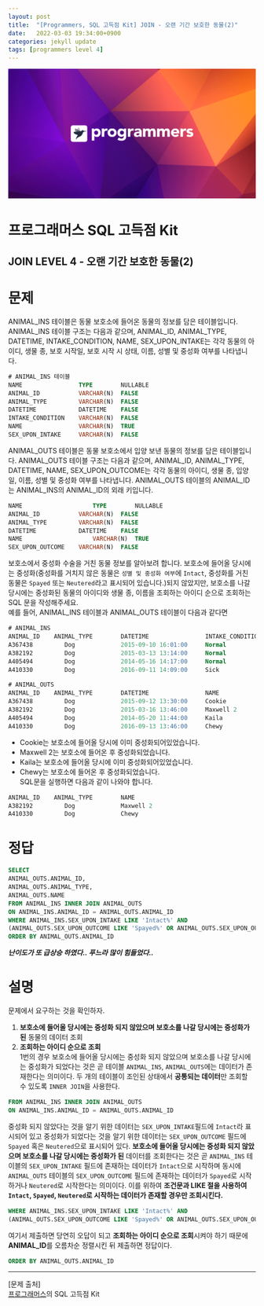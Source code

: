 ```yaml
---
layout: post
title:  "[Programmers, SQL 고득점 Kit] JOIN - 오랜 기간 보호한 동물(2)"
date:   2022-03-03 19:34:00+0900
categories: jekyll update
tags: [programmers level 4]
---
```


<p align="center"><img src="/assets/img/blog/정보/프로그래머스.png"></p>

# 프로그래머스 SQL 고득점 Kit
## JOIN LEVEL 4 - 오랜 기간 보호한 동물(2)

# 문제
ANIMAL_INS 테이블은 동물 보호소에 들어온 동물의 정보를 담은 테이블입니다. ANIMAL_INS 테이블 구조는 다음과 같으며, ANIMAL_ID, ANIMAL_TYPE, DATETIME, INTAKE_CONDITION, NAME, SEX_UPON_INTAKE는 각각 동물의 아이디, 생물 종, 보호 시작일, 보호 시작 시 상태, 이름, 성별 및 중성화 여부를 나타냅니다.  

```sql
# ANIMAL_INS 테이블
NAME                TYPE        NULLABLE
ANIMAL_ID           VARCHAR(N)	FALSE
ANIMAL_TYPE         VARCHAR(N)	FALSE
DATETIME            DATETIME	FALSE
INTAKE_CONDITION    VARCHAR(N)	FALSE
NAME                VARCHAR(N)	TRUE
SEX_UPON_INTAKE     VARCHAR(N)	FALSE
```
ANIMAL_OUTS 테이블은 동물 보호소에서 입양 보낸 동물의 정보를 담은 테이블입니다. ANIMAL_OUTS 테이블 구조는 다음과 같으며, ANIMAL_ID, ANIMAL_TYPE, DATETIME, NAME, SEX_UPON_OUTCOME는 각각 동물의 아이디, 생물 종, 입양일, 이름, 성별 및 중성화 여부를 나타냅니다. ANIMAL_OUTS 테이블의 ANIMAL_ID는 ANIMAL_INS의 ANIMAL_ID의 외래 키입니다.  

```sql
NAME	                TYPE	    NULLABLE
ANIMAL_ID	        VARCHAR(N)	FALSE
ANIMAL_TYPE	        VARCHAR(N)	FALSE
DATETIME	        DATETIME	FALSE
NAME	                VARCHAR(N)	TRUE
SEX_UPON_OUTCOME	VARCHAR(N)	FALSE
```
보호소에서 중성화 수술을 거친 동물 정보를 알아보려 합니다. 보호소에 들어올 당시에는 중성화(중성화를 거치지 않은 동물은 `성별 및 중성화 여부`에 `Intact`, 중성화를 거친 동물은 `Spayed` 또는 `Neutered`라고 표시되어 있습니다.)되지 않았지만, 보호소를 나갈 당시에는 중성화된 동물의 아이디와 생물 종, 이름을 조회하는 아이디 순으로 조회하는 SQL 문을 작성해주세요.  
예를 들어, ANIMAL_INS 테이블과 ANIMAL_OUTS 테이블이 다음과 같다면  
```sql
# ANIMAL_INS
ANIMAL_ID	 ANIMAL_TYPE	    DATETIME	            INTAKE_CONDITION	        NAME	    SEX_UPON_INTAKE
A367438	        Dog	            2015-09-10 16:01:00	    Normal	               Cookie	    Spayed Female
A382192	        Dog	            2015-03-13 13:14:00	    Normal	               Maxwell 2    Intact Male
A405494	        Dog	            2014-05-16 14:17:00	    Normal	               Kaila	    Spayed Female
A410330	        Dog	            2016-09-11 14:09:00	    Sick	               Chewy	    Intact Female
```
```sql
# ANIMAL_OUTS
ANIMAL_ID	 ANIMAL_TYPE	    DATETIME	            NAME	        SEX_UPON_OUTCOME
A367438	        Dog	            2015-09-12 13:30:00	    Cookie	        Spayed Female
A382192	        Dog	            2015-03-16 13:46:00	    Maxwell 2	        Neutered Male
A405494	        Dog	            2014-05-20 11:44:00	    Kaila	        Spayed Female
A410330	        Dog	            2016-09-13 13:46:00	    Chewy	        Spayed Female
```
- Cookie는 보호소에 들어올 당시에 이미 중성화되어있었습니다.  
- Maxwell 2는 보호소에 들어온 후 중성화되었습니다.  
- Kaila는 보호소에 들어올 당시에 이미 중성화되어있었습니다.  
- Chewy는 보호소에 들어온 후 중성화되었습니다.  
SQL문을 실행하면 다음과 같이 나와야 합니다.  
```sql
ANIMAL_ID	 ANIMAL_TYPE	    NAME
A382192	        Dog	            Maxwell 2
A410330	        Dog	            Chewy
```

# 정답
```sql
SELECT
ANIMAL_OUTS.ANIMAL_ID,
ANIMAL_OUTS.ANIMAL_TYPE,
ANIMAL_OUTS.NAME
FROM ANIMAL_INS INNER JOIN ANIMAL_OUTS
ON ANIMAL_INS.ANIMAL_ID = ANIMAL_OUTS.ANIMAL_ID
WHERE ANIMAL_INS.SEX_UPON_INTAKE LIKE 'Intact%' AND
(ANIMAL_OUTS.SEX_UPON_OUTCOME LIKE 'Spayed%' OR ANIMAL_OUTS.SEX_UPON_OUTCOME LIKE 'Neutered%')
ORDER BY ANIMAL_OUTS.ANIMAL_ID
```
***난이도가 또 급상승 하였다.. 푸느라 많이 힘들었다..***  

# 설명
문제에서 요구하는 것을 확인하자.  
1. **보호소에 들어올 당시에는 중성화 되지 않았으며 보호소를 나갈 당시에는 중성화가 된** 동물의 데이터 조회  
2. **조회하는 아이디 순으로 조회**  
1번의 경우 보호소에 들어올 당시에는 중성화 되지 않았으며 보호소를 나갈 당시에는 중성화가 되었다는 것은 곧 테이블 `ANIMAL_INS`, `ANIMAL_OUTS`에는 데이터가 존재한다는 의미이다. 두 개의 테이블이 조인된 상태에서 **공통되는 데이터**만 조회할 수 있도록 `INNER JOIN`을 사용한다.  
```sql
FROM ANIMAL_INS INNER JOIN ANIMAL_OUTS
ON ANIMAL_INS.ANIMAL_ID = ANIMAL_OUTS.ANIMAL_ID
```
중성화 되지 않았다는 것을 알기 위한 데이터는 `SEX_UPON_INTAKE`필드에 `Intact`라 표시되어 있고 중성화가 되었다는 것을 알기 위한 데이터는 `SEX_UPON_OUTCOME` 필드에 `Spayed` 혹은 `Neutered`으로 표시되어 있다. **보호소에 들어올 당시에는 중성화 되지 않았으며 보호소를 나갈 당시에는 중성화가 된** 데이터를 조회한다는 것은 곧 `ANIMAL_INS` 테이블의 `SEX_UPON_INTAKE` 필드에 존재하는 데이터가 `Intact`으로 시작하며 동시에 `ANIMAL_OUTS` 테이블의 `SEX_UPON_OUTCOME` 필드에 존재하는 데이터가 `Spayed`로 시작하거나 `Neutered`로 시작한다는 의미이다. 이를 위하여 **조건문과 LIKE 절을 사용하여 `Intact`, `Spayed`, `Neutered`로 시작하는 데이터가 존재할 경우만 조회시킨다.**  

```sql
WHERE ANIMAL_INS.SEX_UPON_INTAKE LIKE 'Intact%' AND
(ANIMAL_OUTS.SEX_UPON_OUTCOME LIKE 'Spayed%' OR ANIMAL_OUTS.SEX_UPON_OUTCOME LIKE 'Neutered%')
```
여기서 제출하면 당연히 오답이 되고 **조회하는 아이디 순으로 조회**시켜야 하기 때문에 **ANIMAL_ID**를 오름차순 정렬시킨 뒤 제출하면 정답이다.  
```sql
ORDER BY ANIMAL_OUTS.ANIMAL_ID
```
---
[문제 출처]  
[프로그래머스](https://programmers.co.kr/)의 SQL 고득점 Kit  